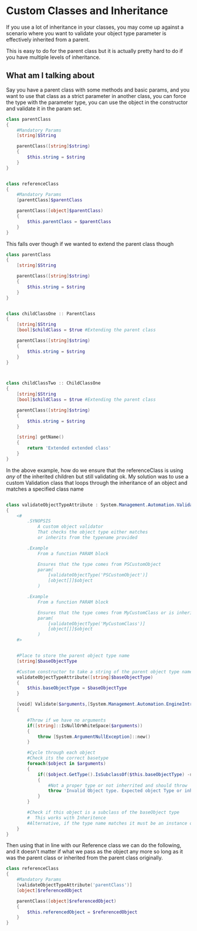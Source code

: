 # Custom Classes and Inheritance

If you use a lot of inheritance in your classes, you may come up against a scenario where you want to validate your object type parameter is effectively inherited from a parent.

This is easy to do for the parent class but it is actually pretty hard to do if you have multiple levels of inheritance.

## What am I talking about

Say you have a parent class with some methods and basic params, and you want to use that class as a strict parameter in another class, you can force the type with the parameter type, you can use the object in the constructor and validate it in the param set.

```PowerShell
class parentClass
{
    #Mandatory Params
    [string]$String

    parentClass([string]$string)
    {
        $this.string = $string
    }
}


class referenceClass
{
    #Mandatory Params
    [parentClass]$parentClass

    parentClass([object]$parentClass)
    {
        $this.parentClass = $parentClass
    }
}

```

This falls over though if we wanted to extend the parent class though

```PowerSHell
class parentClass
{
    [string]$String

    parentClass([string]$string)
    {
        $this.string = $string
    }
}


class childClassOne :: ParentClass
{
    [string]$String
    [bool]$childClass = $true #Extending the parent class

    parentClass([string]$string)
    {
        $this.string = $string
    }
}



class childClassTwo :: ChildClassOne
{
    [string]$String
    [bool]$childClass = $true #Extending the parent class

    parentClass([string]$string)
    {
        $this.string = $string
    }

    [string] getName()
    {
        return 'Extended extended class'
    }
}

```

In the above example, how do we ensure that the referenceClass is using _any_ of the inherited children but still validating ok. My solution was to use a custom Validation class that loops through the inheritance of an object and matches a specified class name

```PowerShell

class validateObjectTypeAttribute : System.Management.Automation.ValidateArgumentsAttribute
{
    <#
        .SYNOPSIS
            A custom object validator
            That checks the object type either matches
            or inherits from the typename provided

        .Example
            From a function PARAM block

            Ensures that the type comes from PSCustomObject
            param(
                [validateObjectType('PSCustomObject')]
                [object[]]$object
            )

        .Example
            From a function PARAM block

            Ensures that the type comes from MyCustomClass or is inherited
            param(
                [validateObjectType('MyCustomClass')]
                [object[]]$object
            )
    #>


    #Place to store the parent object type name
    [string]$baseObjectType

    #Custom constructor to take a string of the parent object type name
    validateObjectTypeAttribute([string]$baseObjectType)
    {
        $this.baseObjectType = $baseObjectType
    }

    [void] Validate($arguments,[System.Management.Automation.EngineIntrinsics]$engineIntrinsics)
    {

        #Throw if we have no arguments
        if([string]::IsNullOrWhiteSpace($arguments))
        {
            throw [System.ArgumentNullException]::new()
        }

        #Cycle through each object
        #Check its the correct basetype
        foreach($object in $arguments)
        {
            if(($object.GetType().IsSubclassOf($this.baseObjectType) -ne $true) -and ($object.getType().name -ne $this.baseObjectType))
            {
                #Not a proper type or not inherrited and should throw
                throw 'Invalid Object type. Expected object Type or inheritence from: {0}' -f $this.baseObjectType
            }
        }

        #Check if this object is a subclass of the baseObject type
        #  This works with Inheritence
        #Alternative, if the type name matches it must be an instance of the type
    }
}


```

Then using that in line with our Reference class we can do the following, and it doesn't matter if what we pass as the object any more so long as it was the parent class or inherited from the parent class originally.

```PowerShell
class referenceClass
{
    #Mandatory Params
    [validateObjectTypeAttribute('parentClass')]
    [object]$referencedObject

    parentClass([object]$referencedObject)
    {
        $this.referencedObject = $referencedObject
    }
}


```